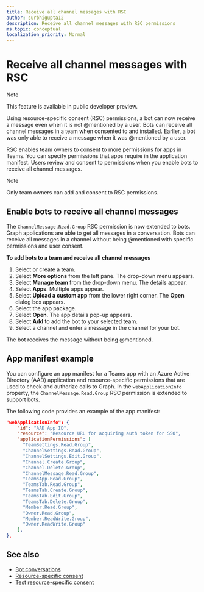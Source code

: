 ```yaml
---
title: Receive all channel messages with RSC
author: surbhigupta12
description: Receive all channel messages with RSC permissions
ms.topic: conceptual
localization_priority: Normal
---
```


# Receive all channel messages with RSC

> [!NOTE]
> This feature is available in public developer preview.

Using resource-specific consent (RSC) permissions, a bot can now receive a message even when it is not @mentioned by a user. Bots can receive all channel messages in a team when consented to and installed. Earlier, a bot was only able to receive a message when it was @mentioned by a user.

RSC enables team owners to consent to more permissions for apps in Teams. You can specify permissions that apps require in the application manifest. Users review and consent to permissions when you enable bots to receive all channel messages.

> [!NOTE]
> Only team owners can add and consent to RSC permissions.

## Enable bots to receive all channel messages

The `ChannelMessage.Read.Group` RSC permission is now extended to bots. Graph applications are able to get all messages in a conversation. Bots can receive all messages in a channel without being @mentioned with specific permissions and user consent.

**To add bots to a team and receive all channel messages**

1. Select or create a team.
1. Select **More options** from the left pane. The drop-down menu appears.
1. Select **Manage team** from the drop-down menu. The details appear.
1. Select **Apps**. Multiple apps appear.
1. Select **Upload a custom app** from the lower right corner. The **Open** dialog box appears.
1. Select the app package.
1. Select **Open**. The app details pop-up appears.
1. Select **Add** to add the bot to your selected team.
1. Select a channel and enter a message in the channel for your bot.

The bot receives the message without being @mentioned.

## App manifest example

You can configure an app manifest for a Teams app with an Azure Active Directory (AAD) application and resource-specific permissions that are used to check and authorize calls to Graph. In the `webApplicationInfo` property, the `ChannelMessage.Read.Group` RSC permission is extended to support bots.

The following code provides an example of the app manifest:

```json
"webApplicationInfo": {
    "id": "AAD App ID",
    "resource": "Resource URL for acquiring auth token for SSO",
    "applicationPermissions": [
      "TeamSettings.Read.Group",
      "ChannelSettings.Read.Group",
      "ChannelSettings.Edit.Group",
      "Channel.Create.Group",
      "Channel.Delete.Group",
      "ChannelMessage.Read.Group",
      "TeamsApp.Read.Group",
      "TeamsTab.Read.Group",
      "TeamsTab.Create.Group",
      "TeamsTab.Edit.Group",
      "TeamsTab.Delete.Group",
      "Member.Read.Group",
      "Owner.Read.Group",
      "Member.ReadWrite.Group",
      "Owner.ReadWrite.Group"
    ],
},
```

## See also

* [Bot conversations](/bots/how-to/conversations/conversation-basics)
* [Resource-specific consent](/resource-specific-consent)
* [Test resource-specific consent](/graph-api/rsc/test-resource-specific-consent)
